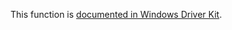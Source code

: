 This function is [documented in Windows Driver Kit](https://learn.microsoft.com/en-us/windows-hardware/drivers/ddi/ntifs/nf-ntifs-rtlfreesid).
